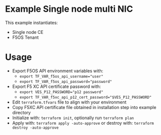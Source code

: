 # Example Single node multi NIC

This example instantiates:

- Single node CE
- F5OS Tenant

# Usage

- Export F5OS API environment variables with:
    * `export TF_VAR_f5os_api_username="user"`
    * `export TF_VAR_f5os_api_password="password"`
- Export F5 XC API certificate password with:
    * `export VES_P12_PASSWORD="p12 password"`
    * `export TF_VAR_f5xc_api_p12_cert_password="$VES_P12_PASSWORD"`
- Edit `terraform.tfvars` file to align with your environment
- Copy F5XC API certificate file obtained in installation step into example directory
- Initialize with: `terraform init`, optionally run `terraform plan`
- Apply with: `terraform apply -auto-approve` or destroy with: `terraform destroy -auto-approve`